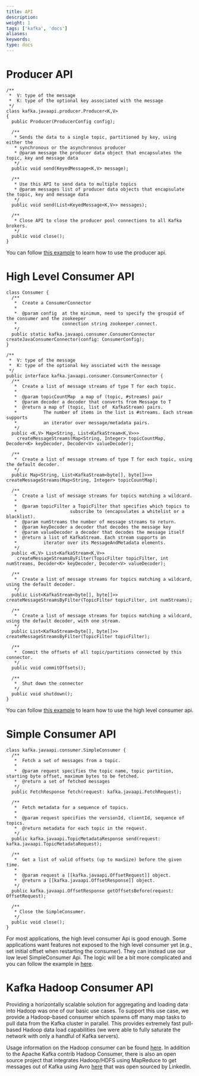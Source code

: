 ```yaml
---
title: API
description: 
weight: 1
tags: ['kafka', 'docs']
aliases: 
keywords: 
type: docs
---
```


# Producer API
    
    
    /**
     *  V: type of the message
     *  K: type of the optional key associated with the message
     */
    class kafka.javaapi.producer.Producer<K,V>
    {
      public Producer(ProducerConfig config);
    
      /**
       * Sends the data to a single topic, partitioned by key, using either the
       * synchronous or the asynchronous producer
       * @param message the producer data object that encapsulates the topic, key and message data
       */
      public void send(KeyedMessage<K,V> message);
    
      /**
       * Use this API to send data to multiple topics
       * @param messages list of producer data objects that encapsulate the topic, key and message data
       */
      public void send(List<KeyedMessage<K,V>> messages);
    
      /**
       * Close API to close the producer pool connections to all Kafka brokers.
       */
      public void close();
    }
    
    

You can follow [this example](https://cwiki.apache.org/confluence/display/KAFKA/0.8.0+Producer+Example "Kafka 0.8 producer example") to learn how to use the producer api. 

# High Level Consumer API
    
    
    class Consumer {
      /**
       *  Create a ConsumerConnector
       *
       *  @param config  at the minimum, need to specify the groupid of the consumer and the zookeeper
       *                 connection string zookeeper.connect.
       */
      public static kafka.javaapi.consumer.ConsumerConnector createJavaConsumerConnector(config: ConsumerConfig);
    }
    
    /**
     *  V: type of the message
     *  K: type of the optional key assciated with the message
     */
    public interface kafka.javaapi.consumer.ConsumerConnector {
      /**
       *  Create a list of message streams of type T for each topic.
       *
       *  @param topicCountMap  a map of (topic, #streams) pair
       *  @param decoder a decoder that converts from Message to T
       *  @return a map of (topic, list of  KafkaStream) pairs.
       *          The number of items in the list is #streams. Each stream supports
       *          an iterator over message/metadata pairs.
       */
      public <K,V> Map<String, List<KafkaStream<K,V>>> 
        createMessageStreams(Map<String, Integer> topicCountMap, Decoder<K> keyDecoder, Decoder<V> valueDecoder);
      
      /**
       *  Create a list of message streams of type T for each topic, using the default decoder.
       */
      public Map<String, List<KafkaStream<byte[], byte[]>>> createMessageStreams(Map<String, Integer> topicCountMap);
    
      /**
       *  Create a list of message streams for topics matching a wildcard.
       *
       *  @param topicFilter a TopicFilter that specifies which topics to
       *                    subscribe to (encapsulates a whitelist or a blacklist).
       *  @param numStreams the number of message streams to return.
       *  @param keyDecoder a decoder that decodes the message key
       *  @param valueDecoder a decoder that decodes the message itself
       *  @return a list of KafkaStream. Each stream supports an
       *          iterator over its MessageAndMetadata elements.
       */
      public <K,V> List<KafkaStream<K,V>> 
        createMessageStreamsByFilter(TopicFilter topicFilter, int numStreams, Decoder<K> keyDecoder, Decoder<V> valueDecoder);
      
      /**
       *  Create a list of message streams for topics matching a wildcard, using the default decoder.
       */
      public List<KafkaStream<byte[], byte[]>> createMessageStreamsByFilter(TopicFilter topicFilter, int numStreams);
      
      /**
       *  Create a list of message streams for topics matching a wildcard, using the default decoder, with one stream.
       */
      public List<KafkaStream<byte[], byte[]>> createMessageStreamsByFilter(TopicFilter topicFilter);
    
      /**
       *  Commit the offsets of all topic/partitions connected by this connector.
       */
      public void commitOffsets();
    
      /**
       *  Shut down the connector
       */
      public void shutdown();
    }
    
    

You can follow [this example](https://cwiki.apache.org/confluence/display/KAFKA/Consumer+Group+Example "Kafka 0.8 consumer example") to learn how to use the high level consumer api. 

# Simple Consumer API
    
    
    class kafka.javaapi.consumer.SimpleConsumer {
      /**
       *  Fetch a set of messages from a topic.
       *
       *  @param request specifies the topic name, topic partition, starting byte offset, maximum bytes to be fetched.
       *  @return a set of fetched messages
       */
      public FetchResponse fetch(request: kafka.javaapi.FetchRequest);
    
      /**
       *  Fetch metadata for a sequence of topics.
       *  
       *  @param request specifies the versionId, clientId, sequence of topics.
       *  @return metadata for each topic in the request.
       */
      public kafka.javaapi.TopicMetadataResponse send(request: kafka.javaapi.TopicMetadataRequest);
    
      /**
       *  Get a list of valid offsets (up to maxSize) before the given time.
       *
       *  @param request a [[kafka.javaapi.OffsetRequest]] object.
       *  @return a [[kafka.javaapi.OffsetResponse]] object.
       */
      public kafka.javaapi.OffsetResponse getOffsetsBefore(request: OffsetRequest);
    
      /**
       * Close the SimpleConsumer.
       */
      public void close();
    }
    

For most applications, the high level consumer Api is good enough. Some applications want features not exposed to the high level consumer yet (e.g., set initial offset when restarting the consumer). They can instead use our low level SimpleConsumer Api. The logic will be a bit more complicated and you can follow the example in [here](https://cwiki.apache.org/confluence/display/KAFKA/0.8.0+SimpleConsumer+Example "Kafka 0.8 SimpleConsumer example"). 

# Kafka Hadoop Consumer API

Providing a horizontally scalable solution for aggregating and loading data into Hadoop was one of our basic use cases. To support this use case, we provide a Hadoop-based consumer which spawns off many map tasks to pull data from the Kafka cluster in parallel. This provides extremely fast pull-based Hadoop data load capabilities (we were able to fully saturate the network with only a handful of Kafka servers). 

Usage information on the Hadoop consumer can be found [here](https://github.com/apache/kafka/tree/trunk/contrib/hadoop-consumer). In addition to the Apache Kafka contrib Hadoop Consumer, there is also an open source project that integrates Hadoop/HDFS using MapReduce to get messages out of Kafka using Avro [here](https://github.com/linkedin/camus/tree/camus-kafka-0.8/) that was open sourced by LinkedIn. 

